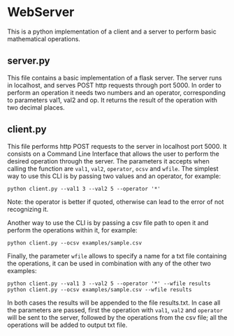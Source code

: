 # WebServer
This is a python implementation of a client and a server to perform basic mathematical operations.
## server.py
This file contains a basic implementation of a flask server. The server runs in localhost, and serves POST http requests through port 5000.
In order to perform an operation it needs two numbers and an operator, corresponding to parameters val1, val2 and op.
It returns the result of the operation with two decimal places.

## client.py
This file performs http POST requests to the server in localhost port 5000. It consists on a Command Line Interface that allows the user to perform the desired operation through the server. The parameters it accepts when calling the function are `val1`, `val2`, `operator`, `ocsv` and `wfile`.
The simplest way to use this CLI is by passing two values and an operator, for example:
```
python client.py --val1 3 --val2 5 --operator '*'
```
Note: the operator is better if quoted, otherwise can lead to the error of not recognizing it.

Another way to use the CLI is by passing a csv file path to open it and perform the operations within it, for example:
```
python client.py --ocsv examples/sample.csv
```
Finally, the parameter `wfile` allows to specify a name for a txt file containing the operations, it can be used in combination with any of the other two examples:
```
python client.py --val1 3 --val2 5 --operator '*' --wfile results
python client.py --ocsv examples/sample.csv --wfile results
```
In both cases the results will be appended to the file results.txt.
In case all the parameters are passed, first the operation with `val1`, `val2` and `operator` will be sent to the server, followed by the operations from the csv file; all the operations will be added to output txt file.
